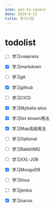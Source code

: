 ```yaml
---
icon: pen-to-square
date: 2024-8-23
title: 学习计划
---
```


# todolist

- [ ] 学习vuepress
- [x] 学习markdown
- [ ] 学习git
- [x] 学习github    
- [ ] 学习CICD
- [x] 学习Mybatis-plus
- [x] 学习list stream用法
- [x] 学习Map高级用法
- [ ] 学习Optional
- [ ] 学习RabbitMQ
- [ ] 学习XXL-JOB
- [x] 学习MongoDB
- [ ] 学习linux
- [ ] 学习jenkis
- [x] 学习nacos


